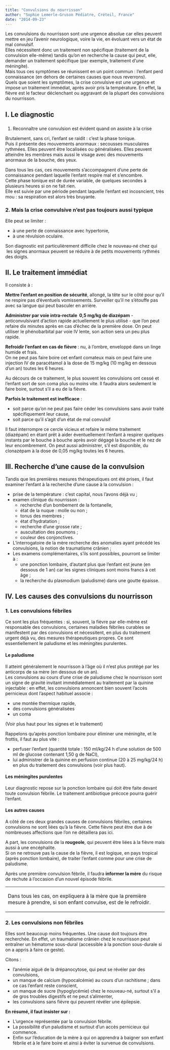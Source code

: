 ```yaml
---
title: "Convulsions du nourrisson"
author: "Sophie Lemerle-Gruson Pédiatre, Créteil, France"
date: "2014-09-23"
---
```


<div class="teaser"><p>Les convulsions du nourrisson sont une urgence absolue car elles peuvent mettre en jeu l’avenir neurologique, voire la vie, en évoluant vers un état de mal convulsif.<br />
Elles nécessitent donc un traitement non spécifique (traitement de la convulsion elle-même) tandis qu’on en recherche la cause qui peut, elle, demander un traitement spécifique (par exemple, traitement d’une méningite).<br />
Mais tous ces symptômes se réunissent en un point commun : l’enfant perd connaissance (en dehors de certaines causes que nous reverrons).<br />
Quels que soient les symptômes, la crise convulsive est une urgence et impose un traitement immédiat, après avoir pris la température. En effet, la fièvre est le facteur déclenchant ou aggravant de la plupart des convulsions du nourrisson.</p></div>

## I. Le diagnostic

###   
1. Reconnaître une convulsion est évident quand on assiste à la crise

Brutalement, sans cri, l’enfant se raidit : c’est la phase tonique.  
Puis il présente des mouvements anormaux : secousses musculaires rythmées. Elles peuvent être localisées ou généralisées. Elles peuvent atteindre les membres mais aussi le visage avec des mouvements anormaux de la bouche, des yeux.

Dans tous les cas, ces mouvements s’accompagnent d’une perte de connaissance pendant laquelle l’enfant respire mal et s’encombre.  
Cette phase tonique est de durée variable, de quelques secondes à plusieurs heures si on ne fait rien.  
Elle est suivie par une période pendant laquelle l’enfant est incosncient, très mou : sa respiration est alors très bruyante.

### 2. Mais la crise convulsive n’est pas toujours aussi typique

Elle peut se limiter :

*   à une perte de connaissance avec hypertonie,
*   à une révulsion oculaire.

Son diagnostic est particulièrement difficile chez le nouveau-né chez qui  les signes anormaux peuvent se réduire à de petits mouvements rythmés des doigts.

## II. Le traitement immédiat

Il consiste à :

**Mettre l’enfant en position de sécurité**, allongé, la tête sur le côté pour qu’il ne respire pas d’éventuels vomissements. Surveiller qu’il ne s’étouffe pas avec sa langue qui peut basculer en arrière.

**Administrer par voie intra-rectale  0,5 mg/kg de diazépam** - anticonvulsivant d’action rapide actuellement le plus utilisé - que l’on peut refaire dix minutes après en cas d’échec de la première dose. On peut utiliser le phénobarbital par voie IV lente, son action sera un peu plus rapide.

**Refroidir l’enfant en cas de fièvre** : nu, à l’ombre, enveloppé dans un linge humide et frais.  
On ne peut pas faire boire cet enfant comateux mais on peut faire une injection IV de paracétamol à la dose de 15 mg/kg (10 mg/kg en dessous d’un an) toutes les 6 heures.

Au décours de ce traitement, le plus souvent les convulsions ont cessé et l’enfant sort de son coma plus ou moins vite. Il faudra alors seulement le faire boire, surtout s’il a eu de la fièvre.

**Parfois le traitement est inefficace** :

*   soit parce qu’on ne peut pas faire céder les convulsions sans avoir traité spécifiquement leur cause,
*   soit parce qu’il s’agit d’un état de mal convulsif

Il faut interrompre ce cercle vicieux et refaire le même traitement (diazépam) en étant prêt à aider éventuellement l’enfant à respirer quelques instants par le bouche à bouche après avoir dégagé la bouche et le nez de leur encombrement. On peut aussi administrer, s’il est disponible, du clonazépam à la dose de 0,05 mg/kg toutes les 6 heures.

## III. Recherche d’une cause de la convulsion

Tandis que les premières mesures thérapeutiques ont été prises, il faut examiner l’enfant à la recherche d’une cause à la convulsion :

*   prise de la température : c’est capital, nous l’avons déjà vu ;
*   examen clinique du nourrisson :
    *   recherche d’un bombement de la fontanelle,
    *   état de la nuque : molle ou non ;
    *   tonus des membres ;
    *   état d’hydratation ;
    *   recherche d’une grosse rate ;
    *   auscultation des poumons ;
    *   couleur des conjonctives.  
*   L’interrogatoire de la mère recherche des anomalies ayant précédé les convulsions, la notion de traumatisme crânien ;
*   Les examens complémentaires, s’ils sont possibles, pourront se limiter à :
    *   une ponction lombaire, d’autant plus que l’enfant est jeune (en dessous de 1 an) car les signes cliniques sont moins francs à cet âge ;
    *   la recherche du plasmodium (paludisme) dans une goutte épaisse.

## IV. Les causes des convulsions du nourrisson

### 1. Les convulsions fébriles

Ce sont les plus fréquentes : si, souvent, la fièvre par elle-même est responsable des convulsions, certaines maladies fébriles curables se manifestent par des convulsions et nécessitent, en plus du traitement urgent déjà vu, des mesures thérapeutiques propres. Ce sont essentiellement le paludisme et les méningites purulentes.

#### Le paludisme

Il atteint généralement le nourrisson à l’âge où il n’est plus protégé par les anticorps de sa mère (en dessous de un an).  
Les convulsions au cours d’une crise de paludisme chez le nourrisson sont un signe de gravité invitant immédiatement au traitement par la quinine injectable : en effet, les convulsions annoncent bien souvent l’accès pernicieux dont l’aspect habituel associe :

*   une montée thermique rapide,
*   des convulsions généralisées
*   un coma

(Voir plus haut pour les signes et le traitement)

Rappelons qu’après ponction lombaire pour éliminer une méningite, et le frottis, il faut au plus vite :

*   perfuser l’enfant (quantité totale : 150 ml/kg/24 h d’une solution de 500 ml de glucose contenant 1,50 g de NaCl),
*   lui administrer de la quinine en perfusion continue (20 à 25 mg/kg/24 h) en plus du traitement des convulsions (voir plus haut).

#### Les méningites purulentes

Leur diagnostic repose sur la ponction lombaire qui doit être faite devant toute convulsion fébrile. Le traitement antibiotique précoce pourra guérir l’enfant.

#### Les autres causes

A côté de ces deux grandes causes de convulsions fébriles, certaines convulsions ne sont liées qu’à la fièvre. Cette fièvre peut être due à de nombreuses affections que l’on ne détaillera pas ici.

A part, les convulsions de la **rougeole**, qui peuvent être liées à la fièvre mais aussi à une encéphalite.  
Si on ne retrouve pas la cause de la fièvre, il est logique, en pays tropical (après ponction lombaire), de traiter l’enfant comme pour une crise de paludisme.

Après une première convulsion fébrile, il faudra **informer la mère** du risque de rechute à l’occasion d’un nouvel épisode fébrile.

<table>

<tbody>

<tr>

<td>

Dans tous les cas, on expliquera à la mère que la première mesure à prendre, si son enfant convulse, est de le refroidir.

</td>

</tr>

</tbody>

</table>

### 2. Les convulsions non fébriles

Elles sont beaucoup moins fréquentes. Une cause doit toujours être recherchée. En effet, un traumatisme crânien chez le nourrisson peut entraîner un hématome sous-dural (accessible à la ponction sous-durale si on a appris à faire ce geste).

Citons :

*   l’anémie aiguë de la drépanocytose, qui peut se révéler par des convulsions,
*   un manque de calcium (hypocalcémie) au cours d’un rachitisme ; dans ce cas l’enfant reste conscient,
*   un manque de sucre (hypoglycémie) chez le nouveau-né, surtout s’il a de gros troubles digestifs et ne peut s’alimenter,
*   les convulsions sans fièvre qui peuvent révéler une épilepsie.

**En résumé, il faut insister sur :**

*   L’urgence représentée par la convulsion fébrile.  
*   La possibilité d’un paludisme et surtout d’un accès pernicieux qui commence.  
*   Enfin sur l’éducation de la mère à qui on apprendra à baigner son enfant fébrile et à le faire boire et ainsi à éviter la survenue de convulsions.